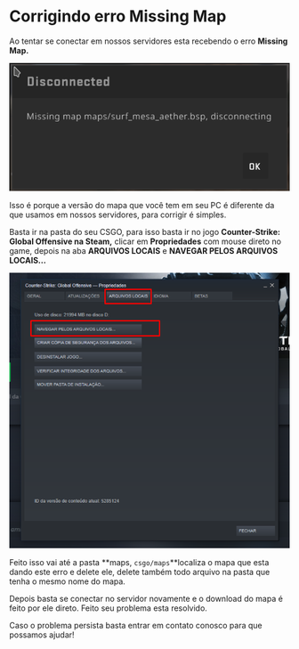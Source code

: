 # Corrigindo erro Missing Map

Ao tentar se conectar em nossos servidores esta recebendo o erro **Missing Map.**

![Erro Missing Map](../.gitbook/assets/image%20%283%29.png)

Isso é porque a versão do mapa que você tem em seu PC é diferente da que usamos em nossos servidores, para corrigir é simples.

Basta ir na pasta do seu CSGO, para isso basta ir no jogo **Counter-Strike: Global Offensive na Steam,** clicar em **Propriedades** com mouse direto no game, depois na aba **ARQUIVOS LOCAIS** e **NAVEGAR PELOS ARQUIVOS LOCAIS...**

![](../.gitbook/assets/image%20%285%29.png)

Feito isso vai até a pasta **maps, `csgo/maps`**localiza o mapa que esta dando este erro e delete ele, delete também todo arquivo na pasta que tenha o mesmo nome do mapa.

Depois basta se conectar no servidor novamente e o download do mapa é feito por ele direto. Feito seu problema esta resolvido.

Caso o problema persista basta entrar em contato conosco para que possamos ajudar!

